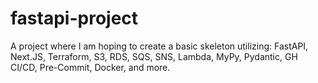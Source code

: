 # fastapi-project
A project where I am hoping to create a basic skeleton utilizing: FastAPI, Next.JS, Terraform, S3, RDS, SQS, SNS, Lambda, MyPy, Pydantic, GH CI/CD, Pre-Commit, Docker, and more.
